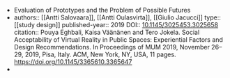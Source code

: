 - Evaluation of Prototypes and the Problem of Possible Futures
- authors:: [[Antti Salovaara]], [[Antti Oulasvirta]], [[Giulio Jacucci]]
  type:: [[study design]]
  published-year:: 2019
  DOI:: [10.1145/3025453.3025658]( http://dx.doi.org/10.1145/3025453.3025658) 
  citation:: Pouya Eghbali, Kaisa Väänänen and Tero Jokela. Social Acceptability of Virtual Reality in Public Spaces: Experiential Factors and Design Recommendations. In Proceedings of MUM 2019, November 26–29, 2019, Pisa, Italy. ACM, New York, NY, USA, 11 pages. https://doi.org/10.1145/3365610.3365647
-
